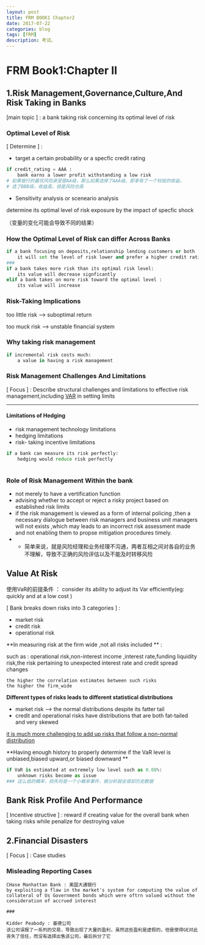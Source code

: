```yaml
---
layout: post
title: FRM BOOK1 Chapter2
date: 2017-07-22
categories: blog
tags: [FRM]
description: 考试。
---
```


# FRM Book1:Chapter Ⅱ

## 1.Risk Management,Governance,Culture,And Risk Taking in Banks

[main topic ] : a bank taking risk concerning its optimal level of risk 

### Optimal Level of Risk

[ Determine ] :

- target a certain probability or a specfic credit rating

```python
if credit_rating = AAA :
    bank earns a lower profit withstanding a low risk
# 如果银行的最优风险承受是AA级，那么如果选择了AAA级，即享有了一个较低的收益，
# 选了BBB级，收益高，但是风险也高
```

- Sensitivity analysis or sceneario analysis

determine its optimal level of risk exposure by the impact of specfic shock

（变量的变化可能会导致不同的结果）

### How the Optimal Level of Risk can differ Across Banks

```python
if a bank focusing on deposits,relationship lending customers or both :
    it will set the level of risk lower and prefer a higher credit rating 
###
if a bank takes more risk than its optimal risk level:
    its value will decrease signficantly
elif a bank takes on more risk toward the optimal level :
    its value will increase
```

### Risk-Taking Implications

too little risk -->  suboptimal return 

too muck risk --> unstable financial system

### Why taking risk management

```python
if incremental risk costs much:
    a value in having a risk management 
```

### Risk Management Challenges And Limitations

[ Focus ] : Describe structural challenges and limitations to effective risk management,including <u>VAR</u> in setting limits

------

#### Limitations of Hedging

- risk management technology limitations
- hedging limitations
- risk- taking incentive limitations

```python
if a bank can measure its risk perfectly:
    hedging would reduce risk perfectly
   
```

### Role of Risk Management  Within the bank

- not merely to have a vertification function
- advising whether to accept or reject a risky project based on established risk limits
- if the risk management is viewed  as a form of internal policing ,then a necessary dialogue between risk managers and business unit managers will not exists ,which may leads to an incorrect risk assessment made and not enabling them to propse mitigation procedures timely.
- - 简单来说，就是风险经理和业务经理不沟通，两者互相之间对各自的业务不理解，导致不正确的风险评估以及不能及时转移风险

## Value At Risk

使用VaR的前提条件 ： consider its ability to adjust its Var efficiently(eg: quickly and at a low cost )

[ Bank breaks down risks into 3 categories ] :

- market risk
- credit risk
- operational risk

**In measuring risk at the firm wide ,not all risks included ** : 

such as : operational risk,non-interest income ,interest rate,funding liquidity risk,the risk pertaining to unexpected interest rate and  credit spread changes

```
the higher the correlation estimates between such risks 
the higher the firm_wide 
```

**Different types of risks leads  to different statistical distributions**

- market risk --> the normal distributions despite its fatter tail
- credit and operational risks have distributions that are both fat-tailed and very skewed 

<u>it is much more challenging to add up risks that follow a non-normal distribution</u>

**Having enough history to properly determine if the VaR level is unbiased,biased upward,or biased downward **

```python
if VaR is estimated at extremely low level such as 0.08%:
    unknown risks become as issue
### 这么低的概率，损失将是一个小概率事件，做分析就会很却历史数据
```

## Bank Risk Profile And Performance

[ Incentive structive ] : reward if creating value for the overall bank  when taking risks while penalize for destroying value



## 2.Financial Disasters

[ Focus ] : Case studies

### Misleading Reporting Cases

```
CHase Manhattan Bank : 美国大通银行
by exploiting a flaw in the market's system for computing the value of collateral of Us Government bonds which were oftrn valued without the consideration of accrued interest

###

Kidder Peabody : 基德公司
该公司误报了一系列的交易，导致出现了大量的盈利，虽然这些盈利是虚假的，但是使得GE对此丧失了信任，而没有选择出售该公司，最后拆分了它
```

